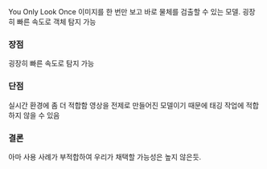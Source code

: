 You Only Look Once
이미지를 한 번만 보고 바로 물체를 검출할 수 있는 모델.
굉장히 빠른 속도로 객체 탐지 가능
### 장점
굉장히 빠른 속도로 탐지 가능
### 단점
실시간 환경에 좀 더 적합함
영상을 전제로 만들어진 모델이기 때문에 태깅 작업에 적합하지 않을 수 있음
### 결론
아마 사용 사례가 부적합하여 우리가 채택할 가능성은 높지 않은듯.